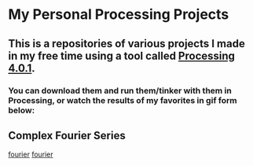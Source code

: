 # My Personal Processing Projects
## This is a repositories of various projects I made in my free time using a tool called [Processing 4.0.1](https://processing.org/download). 
### You can download them and run them/tinker with them in Processing, or watch the results of my favorites in gif form below:
## Complex Fourier Series
[fourier](gifs/fourierMario.gif)
[fourier](gifs/fourierPi.gif)
